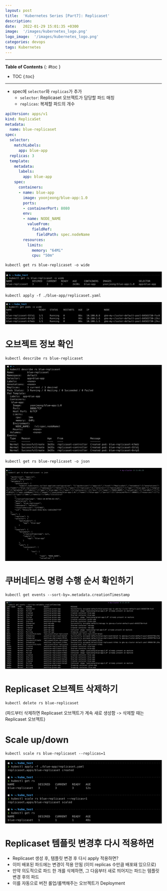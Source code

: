 ```yaml
---
layout: post
title:  'Kubernetes Series [Part7]: Replicaset'
description: 
date:   2022-01-29 15:01:35 +0300
image:  '/images/kubernetes_logo.png'
logo_image:  '/images/kubernetes_logo.png'
categories: devops
tags: Kubernetes
---
```


---
**Table of Contents**
{: #toc }
*  TOC
{:toc}

---

- spec에 `selector`와 `replicas`가 추가
  - `selector`: Replicaset 오브젝트가 담당할 파드 매칭
  - `replicas`: 복제할 파드의 개수

```yaml
apiVersion: apps/v1
kind: ReplicaSet
metadata:
  name: blue-replicaset
spec:
  selector:
    matchLabels:
      app: blue-app
  replicas: 3
  template:
    metadata:
      labels:
        app: blue-app
    spec:
      containers:
      - name: blue-app
        image: yoonjeong/blue-app:1.0
        ports:
        - containerPort: 8080
        env:
        - name: NODE_NAME
          valueFrom:
            fieldRef:
              fieldPath: spec.nodeName
        resources:
          limits:
            memory: "64Mi"
            cpu: "50m"
```

```
kubectl get rs blue-replicaset -o wide
```

![](/images/kube_pod_19.png)


```
kubectl apply -f ./blue-app/replicaset.yaml 
```

![](/images/kube_pod_18.png)

# 오브젝트 정보 확인

```
kubectl describe rs blue-replicaset
```

![](/images/kube_repli_1.png)

```
kubectl get rs blue-replicaset -o json
```

![](/images/kube_repli_2.png)

# 쿠버네티스 명령 수행 순서 확인하기

```
kubectl get events --sort-by=.metadata.creationTimestamp
```

![](/images/kube_repli_3.png)

# Replicaset 오브젝트 삭제하기

```
kubectl delete rs blue-replicaset
```

(파드부터 삭제하면 Replicaset 오브젝트가 계속 새로 생성함 -> 삭제할 때는 Replicaset 오브젝트)

# Scale up/down

```
kubectl scale rs blue-replicaset --replicas=1
```

![](/images/kube_repli_5.png)

# Replicaset 템플릿 변경후 다시 적용하면

- Replicaset 생성 후, 템플릿 변경 후 다시 apply 적용하면?
- 이미 배포된 파드에는 변경이 적용 안됨 (이미 replicas 수만큼 배포돼 있으므로)
- 만약 의도적으로 파드 한 개를 삭제하면, 그 다음부터 새로 띄어지는 파드는 템플릿 변경 후의 파드
- 이를 자동으로 버전 롤업/롤백해주는 오브젝트가 Deployment